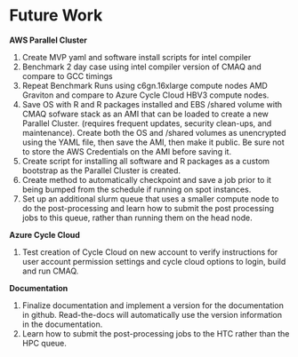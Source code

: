 # Future Work

<b>AWS Parallel Cluster</b>

1. Create MVP yaml and software install scripts for intel compiler
2. Benchmark 2 day case using intel compiler version of CMAQ and compare to GCC timings
3. Repeat Benchmark Runs using c6gn.16xlarge compute nodes AMD Graviton and compare to Azure Cycle Cloud HBV3 compute nodes.
4. Save OS with R and R packages installed and EBS /shared volume with CMAQ sofware stack as an AMI that can be loaded to create a new Parallel Cluster. (requires frequent updates, security clean-ups, and maintenance). Create both the OS and /shared volumes as unencrypted using the YAML file, then save the AMI, then make it public. Be sure not to store the AWS Credentials on the AMI before saving it.
5. Create script for installing all software and R packages as a custom bootstrap as the Parallel Cluster is created. 
6. Create method to automatically checkpoint and save a job prior to it being bumped from the schedule if running on spot instances.
7. Set up an additional slurm queue that uses a smaller compute node to do the post-processing and learn how to submit the post processing jobs to this queue, rather than running them on the head node.


<b>Azure Cycle Cloud</b>

1. Test creation of Cycle Cloud on new account to verify instructions for user account permission settings and cycle cloud options to login, build and run CMAQ.

<b>Documentation</b>

1. Finalize documentation and implement a version for the documentation in github.  Read-the-docs will automatically use the version information in the documentation.
2. Learn how to submit the post-processing jobs to the HTC rather than the HPC queue.


